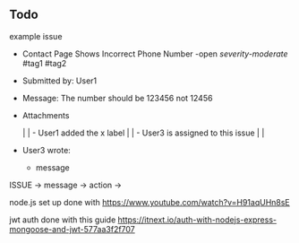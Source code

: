 ## Todo





example issue

* Contact Page Shows Incorrect Phone Number -open *severity-moderate* #tag1 #tag2
- Submitted by: User1
- Message: The number should be 123456 not 12456
- Attachments

  |
  | - User1 added the x label
  |
  | - User3 is assigned to this issue
  | 
  |
- User3 wrote:
  - message



ISSUE -> message -> action -> 



node.js set up done with 
https://www.youtube.com/watch?v=H91aqUHn8sE

jwt auth done with this guide
https://itnext.io/auth-with-nodejs-express-mongoose-and-jwt-577aa3f2f707

